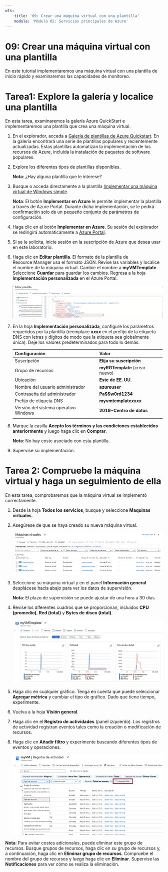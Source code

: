 ```yaml
---
wts:
    title: '09: Crear una máquina virtual con una plantilla'
    module: 'Módulo 02: Servicios principales de Azure'
---
```

# 09: Crear una máquina virtual con una plantilla

En este tutorial implementaremos una máquina virtual con una plantilla de inicio rápido y examinaremos las capacidades de monitoreo.

# Tarea1: Explore la galería y localice una plantilla

En esta tarea, examinaremos la galería Azure QuickStart e implementaremos una plantilla que crea una máquina virtual. 

1. En el explorador, acceda a [Galería de plantillas de Azure Quickstart](https://azure.microsoft.com/resources/templates?azure-portal=true). En la galería encontrará una serie de plantillas populares y recientemente actualizadas. Estas plantillas automatizan la implementación de los recursos de Azure, incluida la instalación de paquetes de software populares.

2. Explore los diferentes tipos de plantillas disponibles. 

    **Nota**: ¿Hay alguna plantilla que le interese?

3. Busque o acceda directamente a la plantilla [Implementar una máquina virtual de Windows simple](https://azure.microsoft.com/resources/templates/101-vm-simple-windows?azure-portal=true).

    **Nota**: El botón **Implementar en Azure** le permite implementar la plantilla a través de Azure Portal. Durante dicha implementación, se le pedirá confirmación solo de un pequeño conjunto de parámetros de configuración. 

4. Haga clic en el botón **Implementar en Azure**. Su sesión del explorador se redirigirá automáticamente a [Azure Portal](http://portal.azure.com/).

5. Si se le solicita, inicie sesión en la suscripción de Azure que desea usar en este laboratorio.

6. Haga clic en **Editar plantilla**. El formato de la plantilla de Resource Manager usa el formato JSON. Revise las variables y localice el nombre de la máquina virtual. Cambie el nombre a **myVMTemplate**. Seleccione **Guardar** para guardar los cambios. Regresa a la hoja **Implementación personalizada** en el Azure Portal.

    ![Captura de pantalla de la plantilla con el cambio de nombre de VM resaltado.](../images/0901.png)

7. En la hoja **Implementación personalizada**, configure los parámetros requeridos por la plantilla (reemplace ***xxxx*** en el prefijo de la etiqueta DNS con letras y dígitos de modo que la etiqueta sea globalmente única). Deje los valores predeterminados para todo lo demás. 

    | Configuración| Valor|
    |----|----|
    | Suscripción | **Elija su suscripción**|
    | Grupo de recursos | **myRGTemplate** (crear nuevo) |
    | Ubicación | **Este de EE. UU.** |
    | Nombre del usuario administrador | **azureuser** |
    | Contraseña del administrador | **Pa$$w0rd1234** |
    | Prefijo de etiqueta DNS | **myvmtemplate*xxxx*** |
    | Versión del sistema operativo Windows | **2019-Centro de datos** |
    | | |

8. Marque la casilla **Acepto los términos y las condiciones establecidos anteriormente** y luego haga clic en **Comprar**.

    **Nota**: No hay coste asociado con esta plantilla.

9. Supervise su implementación. 

# Tarea 2: Compruebe la máquina virtual y haga un seguimiento de ella

En esta tarea, comprobaremos que la máquina virtual se implementó correctamente. 

1. Desde la hoja **Todos los servicios**, busque y seleccione **Maquinas virtuales**.

2. Asegúrese de que se haya creado su nueva máquina virtual. 

    ![Captura de pantalla de la página de máquinas virtuales. Se muestra y se ejecuta la nueva VM.](../images/0902.png)

3. Seleccione su máquina virtual y en el panel **Información general** desplácese hacia abajo para ver los datos de supervisión.

    **Nota**: El plazo de supervisión se puede ajustar de una hora a 30 días.

4. Revise los diferentes cuadros que se proporcionan, incluidos **CPU (promedio)**, **Red (total)** y **Bytes de disco (total)**. 

    ![Captura de pantalla de los cuadros de supervisión de máquinas virtuales.](../images/0903.png)

5. Haga clic en cualquier gráfico. Tenga en cuenta que puede seleccionar **Agregar métrica** y cambiar el tipo de gráfico. Dado que tiene tiempo, experimente. 

6. Vuelva a la hoja **Visión general**.

7. Haga clic en el **Registro de actividades** (panel izquierdo). Los registros de actividad registran eventos tales como la creación o modificación de recursos. 

8. Haga clic en **Añadir filtro** y experimente buscando diferentes tipos de eventos y operaciones. 

    ![Captura de pantalla de la página Añadir filtros con el tipo de evento seleccionado.](../images/0904.png)

**Nota**: Para evitar costes adicionales, puede eliminar este grupo de recursos. Busque grupos de recursos, haga clic en su grupo de recursos y, a continuación, haga clic en **Eliminar grupo de recursos**. Compruebe el nombre del grupo de recursos y luego haga clic en **Eliminar**. Supervise las **Notificaciones** para ver cómo se realiza la eliminación.
